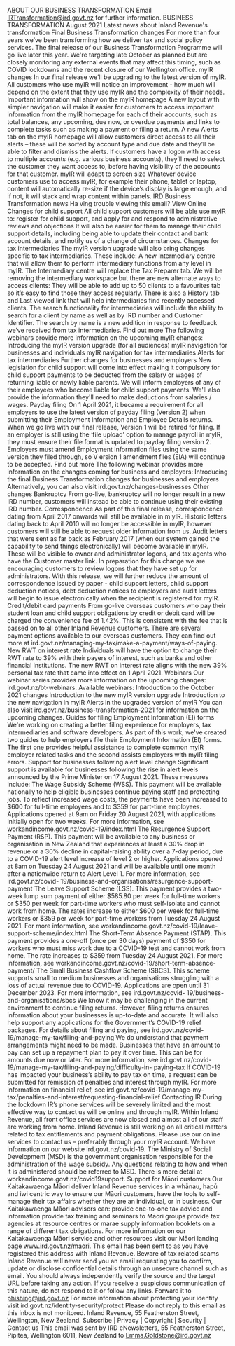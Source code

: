 ABOUT OUR BUSINESS TRANSFORMATION Email IRTransformation@ird.govt.nz for further information. BUSINESS TRANSFORMATION August 2021 Latest news about Inland Revenue's transformation Final Business Transformation changes For more than four years we’ve been transforming how we deliver tax and social policy services. The final release of our Business Transformation Programme will go live later this year. We're targeting late October as planned but are closely monitoring any external events that may affect this timing, such as COVID lockdowns and the recent closure of our Wellington office. myIR changes In our final release we’ll be upgrading to the latest version of myIR. All customers who use myIR will notice an improvement - how much will depend on the extent that they use myIR and the complexity of their needs. Important information will show on the myIR homepage A new layout with simpler navigation will make it easier for customers to access important information from the myIR homepage for each of their accounts, such as total balances, any upcoming, due now, or overdue payments and links to complete tasks such as making a payment or filing a return. A new Alerts tab on the myIR homepage will allow customers direct access to all their alerts – these will be sorted by account type and due date and they’ll be able to filter and dismiss the alerts. If customers have a logon with access to multiple accounts (e.g. various business accounts), they’ll need to select the customer they want access to, before having visibility of the accounts for that customer. myIR will adapt to screen size Whatever device customers use to access myIR, for example their phone, tablet or laptop, content will automatically re-size if the device’s display is large enough, and if not, it will stack and wrap content within panels. IRD Business Transformation news Ha ving trouble viewing this email? View Online Changes for child support All child support customers will be able use myIR to: register for child support, and apply for and respond to administrative reviews and objections It will also be easier for them to manage their child support details, including being able to update their contact and bank account details, and notify us of a change of circumstances. Changes for tax intermediaries The myIR version upgrade will also bring changes specific to tax intermediaries. These include: A new Intermediary centre that will allow them to perform intermediary functions from any level in myIR. The Intermediary centre will replace the Tax Preparer tab. We will be removing the intermediary workspace but there are new alternate ways to access clients: They will be able to add up to 50 clients to a favourites tab so it’s easy to find those they access regularly. There is also a History tab and Last viewed link that will help intermediaries find recently accessed clients. The search functionality for intermediaries will include the ability to search for a client by name as well as by IRD number and Customer Identifier. The search by name is a new addition in response to feedback we’ve received from tax intermediaries. Find out more The following webinars provide more information on the upcoming myIR changes: Introducing the myIR version upgrade (for all audiences) myIR navigation for businesses and individuals myIR navigation for tax intermediaries Alerts for tax intermediaries Further changes for businesses and employers New legislation for child support will come into effect making it compulsory for child support payments to be deducted from the salary or wages of returning liable or newly liable parents. We will inform employers of any of their employees who become liable for child support payments. We'll also provide the information they'll need to make deductions from salaries / wages. Payday filing On 1 April 2021, it became a requirement for all employers to use the latest version of payday filing (Version 2) when submitting their Employment Information and Employee Details returns. When we go live with our final release, Version 1 will be retired for filing. If an employer is still using the ‘file upload’ option to manage payroll in myIR, they must ensure their file format is updated to payday filing version 2. Employers must amend Employment Information files using the same version they filed through, so V ersion 1 amendment files (EIA) will continue to be accepted. Find out more The following webinar provides more information on the changes coming for business and employers: Introducing the final Business Transformation changes for businesses and employers Alternatively, you can also visit ird.govt.nz/changes-businesses Other changes Bankruptcy From go-live, bankruptcy will no longer result in a new IRD number, customers will instead be able to continue using their existing IRD number. Correspondence As part of this final release, correspondence dating from April 2017 onwards will still be available in m yIR. Historic letters dating back to April 2010 will no longer be accessible in myIR, however customers will still be able to request older information from us. Audit letters that were sent as far back as February 2017 (when our system gained the capability to send things electronically) will become available in myIR. These will be visible to owner and administrator logons, and tax agents who have the Customer master link. In preparation for this change we are encouraging customers to review logons that they have set up for administrators. With this release, we will further reduce the amount of correspondence issued by paper - child support letters, child support deduction notices, debt deduction notices to employers and audit letters will begin to issue electronically when the recipient is registered for myIR. Credit/debit card payments From go-live overseas customers who pay their student loan and child support obligations by credit or debit card will be charged the convenience fee of 1.42%. This is consistent with the fee that is passed on to all other Inland Revenue customers. There are several payment options available to our overseas customers. They can find out more at ird.govt.nz/managing-my-tax/make-a-payment/ways-of-paying. New RWT on interest rate Individuals will have the option to change their RWT rate to 39% with their payers of interest, such as banks and other financial institutions. The new RWT on interest rate aligns with the new 39% personal tax rate that came into effect on 1 April 2021. Webinars Our webinar series provides more information on the upcoming changes: ird.govt.nz/bt-webinars. Available webinars: Introduction to the October 2021 changes Introduction to the new myIR version upgrade Introduction to the new navigation in myIR Alerts in the upgraded version of myIR You can also visit ird.govt.nz/business-transformation-2021 for information on the upcoming changes. Guides for filing Employment Information (EI) forms We're working on creating a better filing experience for employers, tax intermediaries and software developers. As part of this work, we've created two guides to help employers file their Employment Information (EI) forms. The first one provides helpful assistance to complete common myIR employer related tasks and the second assists employers with myIR filing errors. Support for businesses following alert level change Significant support is available for businesses following the rise in alert levels announced by the Prime Minister on 17 August 2021. These measures include: The Wage Subsidy Scheme (WSS). This payment will be available nationally to help eligible businesses continue paying staff and protecting jobs. To reflect increased wage costs, the payments have been increased to $600 for full-time employees and to $359 for part-time employees. Applications opened at 9am on Friday 20 August 2021, with applications initially open for two weeks. For more information, see workandincome.govt.nz/covid-19/index.html The Resurgence Support Payment (RSP). This payment will be available to any business or organisation in New Zealand that experiences at least a 30% drop in revenue or a 30% decline in capital-raising ability over a 7-day period, due to a COVID-19 alert level increase of level 2 or higher. Applications opened at 8am on Tuesday 24 August 2021 and will be available until one month after a nationwide return to Alert Level 1. For more information, see ird.govt.nz/covid- 19/business-and-organisations/resurgence-support-payment The Leave Support Scheme (LSS). This payment provides a two-week lump sum payment of either $585.80 per week for full-time workers or $350 per week for part-time workers who must self-isolate and cannot work from home. The rates increase to either $600 per week for full-time workers or $359 per week for part-time workers from Tuesday 24 August 2021. For more information, see workandincome.govt.nz/covid-19/leave-support-scheme/index.html The Short-Term Absence Payment (STAP). This payment provides a one-off (once per 30 days) payment of $350 for workers who must miss work due to a COVID-19 test and cannot work from home. The rate increases to $359 from Tuesday 24 August 2021. For more information, see workandincome.govt.nz/covid-19/short-term-absence-payment/ The Small Business Cashflow Scheme (SBCS). This scheme supports small to medium businesses and organisations struggling with a loss of actual revenue due to COVID-19. Applications are open until 31 December 2023. For more information, see ird.govt.nz/covid- 19/business-and-organisations/sbcs We know it may be challenging in the current environment to continue filing returns. However, filing returns ensures information about your businesses is up-to-date and accurate. It will also help support any applications for the Government’s COVID-19 relief packages. For details about filing and paying, see ird.govt.nz/covid-19/manage-my-tax/filing-and-paying We do understand that payment arrangements might need to be made. Businesses that have an amount to pay can set up a repayment plan to pay it over time. This can be for amounts due now or later. For more information, see ird.govt.nz/covid-19/manage-my-tax/filing-and-paying/difficulty-in- paying-tax If COVID-19 has impacted your business’s ability to pay tax on time, a request can be submitted for remission of penalties and interest through myIR. For more information on financial relief, see ird.govt.nz/covid-19/manage-my-tax/penalties-and-interest/requesting-financial-relief Contacting IR During the lockdown IR’s phone services will be severely limited and the most effective way to contact us will be online and through myIR. Within Inland Revenue, all front office services are now closed and almost all of our staff are working from home. Inland Revenue is still working on all critical matters related to tax entitlements and payment obligations. Please use our online services to contact us – preferably through your myIR account. We have information on our website ird.govt.nz/covid-19. The Ministry of Social Development (MSD) is the government organisation responsible for the administration of the wage subsidy. Any questions relating to how and when it is administered should be referred to MSD. There is more detail at workandincome.govt.nz/covid19support. Support for Māori customers Our Kaitakawaenga Māori deliver Inland Revenue services in a whānau, hapū and iwi centric way to ensure our Māori customers, have the tools to self-manage their tax affairs whether they are an individual, or in business. Our Kaitakawaenga Māori advisors can: provide one-to-one tax advice and information provide tax training and seminars to Māori groups provide tax agencies at resource centres or marae supply information booklets on a range of different tax obligations. For more information on our Kaitakawaenga Māori service and other resources visit our Māori landing page www.ird.govt.nz/maori. This email has been sent to as you have registered this address with Inland Revenue. Beware of tax related scams Inland Revenue will never send you an email requesting you to confirm, update or disclose confidential details through an unsecure channel such as email. You should always independently verify the source and the target URL before taking any action. If you receive a suspicious communication of this nature, do not respond to it or follow any links. Forward it to phishing@ird.govt.nz For more information about protecting your identity visit ird.govt.nz/identity-security/protect Please do not reply to this email as this inbox is not monitored. Inland Revenue, 55 Featherston Street, Wellington, New Zealand. Subscribe | Privacy | Copyright | Security | Contact us This email was sent by IRD eNewsletters, 55 Featherston Street, Pipitea, Wellington 6011, New Zealand to Emma.Goldstone@ird.govt.nz